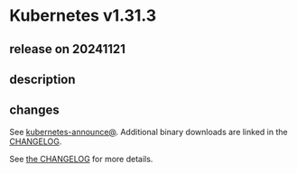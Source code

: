 # Kubernetes v1.31.3

## release on 20241121

## description

## changes

See <a href="https://groups.google.com/forum/#!forum/kubernetes-announce" rel="nofollow">kubernetes-announce@</a>. Additional binary downloads are linked in the <a href="https://github.com/kubernetes/kubernetes/blob/master/CHANGELOG/CHANGELOG-1.31.md">CHANGELOG</a>.

See <a href="https://github.com/kubernetes/kubernetes/blob/master/CHANGELOG/CHANGELOG-1.31.md">the CHANGELOG</a> for more details.

